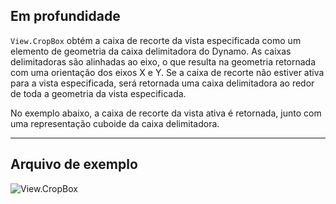 ## Em profundidade
`View.CropBox` obtém a caixa de recorte da vista especificada como um elemento de geometria da caixa delimitadora do Dynamo. As caixas delimitadoras são alinhadas ao eixo, o que resulta na geometria retornada com uma orientação dos eixos X e Y. Se a caixa de recorte não estiver ativa para a vista especificada, será retornada uma caixa delimitadora ao redor de toda a geometria da vista especificada.

No exemplo abaixo, a caixa de recorte da vista ativa é retornada, junto com uma representação cuboide da caixa delimitadora.
___
## Arquivo de exemplo

![View.CropBox](./Revit.Elements.Views.View.CropBox_img.jpg)
